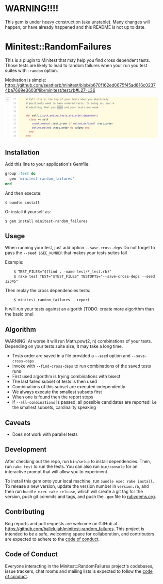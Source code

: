 # WARNING!!!!

This gem is under heavy construction (aka unstable). Many changes will happen,
or have already happened and this README is not up to date.

# Minitest::RandomFailures

This is a plugin to Minitest that may help you find cross dependent tests.
Those tests are likely to lead to random failures when your run you test suites
with `:random` option.

Motivation is simple: https://github.com/seattlerb/minitest/blob/b670f162ed0675f45ad816c02374ba7669e3603f/lib/minitest/test.rb#L27-L36

![i_suck_and_my_tests_are_order_dependent](random.png)


## Installation

Add this line to your application's Gemfile:

```ruby
group :test do
  gem 'minitest-random_failures'
end
```

And then execute:

    $ bundle install

Or install it yourself as:

    $ gem install minitest-random_failures

## Usage

When running your test, just add option `--save-cross-deps`
Do not forget to pass the `--seed $SEE_NUMBER` that makes your tests suites fail

Example:

```shell
    $ TEST_FILES="$(find . -name test/*_test.rb)"
    $ rake test TEST="$TEST_FILES" TESTOPTS="--save-cross-deps --seed 12345"
```

Then replay the cross dependencies tests:

```shell
    $ minitest_random_failures --report
```

It will run your tests against an algorith (TODO: create more algorithm than the basic one) 


## Algorithm

WARNING: At worse it will run Math.pow(2, n) combinations of your tests.
Depending on your tests suite size, it may take a long time.


* Tests order are saved in a file
  provided a `--seed` option and `--save-cross-deps`
* Invoke with `--find-cross-deps` to run combinations of the saved tests runs
* First used algorithm is trying combinations with bisect
* The last failed subset of tests is then used
* Combinations of this subset are executed independently
* We always execute the smallest subsets first
* When one is found then the report stops
* if `--all-combinations` is passed, all possible candidates are reported: 
  i.e the smallest subsets, cardinality speaking  
  
## Caveats

* Does not work with parallel tests

## Development

After checking out the repo, run `bin/setup` to install dependencies. Then, run `rake test` to run the tests. You can also run `bin/console` for an interactive prompt that will allow you to experiment.

To install this gem onto your local machine, run `bundle exec rake install`. To release a new version, update the version number in `version.rb`, and then run `bundle exec rake release`, which will create a git tag for the version, push git commits and tags, and push the `.gem` file to [rubygems.org](https://rubygems.org).

## Contributing

Bug reports and pull requests are welcome on GitHub at https://github.com/hallelujah/minitest-random_failures. This project is intended to be a safe, welcoming space for collaboration, and contributors are expected to adhere to the [code of conduct](https://github.com/hallelujah/minitest-random_failures/blob/master/CODE_OF_CONDUCT.md).


## Code of Conduct

Everyone interacting in the Minitest::RandomFailures project's codebases, issue trackers, chat rooms and mailing lists is expected to follow the [code of conduct](https://github.com/hallelujah/minitest-random_failures/blob/master/CODE_OF_CONDUCT.md).
